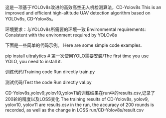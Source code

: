这是一项基于YOLOv8s改进的高效高空无人机检测算法，CD-Yolov8s
This is an improved and efficient high-altitude UAV detection algorithm based on YOLOv8s, CD-Yolov8s。

环境要求：与YOLOv8s所需要的环境一致
Environmental requirements: Consistent with the environment required by YOLOv8s

下面是一些简单的代码示例。
Here are some simple code examples.

pip install ultralytics   # 第一次使用YOLO需要安装/The first time you use YOLO, you need to install it.

训练代码/Training code
Run directly train.py

测试代码/Test the code
Run directly val.py

CD-Yolov8s,yolov9,yolov10,yolov11的训练结果在run中的results.csv,记录了200轮的精度以及LOSS变化
The training results of CD-Yolov8s, yolov9, yolov10, yolov11 are results.csv in the run, the accuracy of 200 rounds is recorded, as well as the change in LOSS
run/CD-Yolov8s/result.csv

